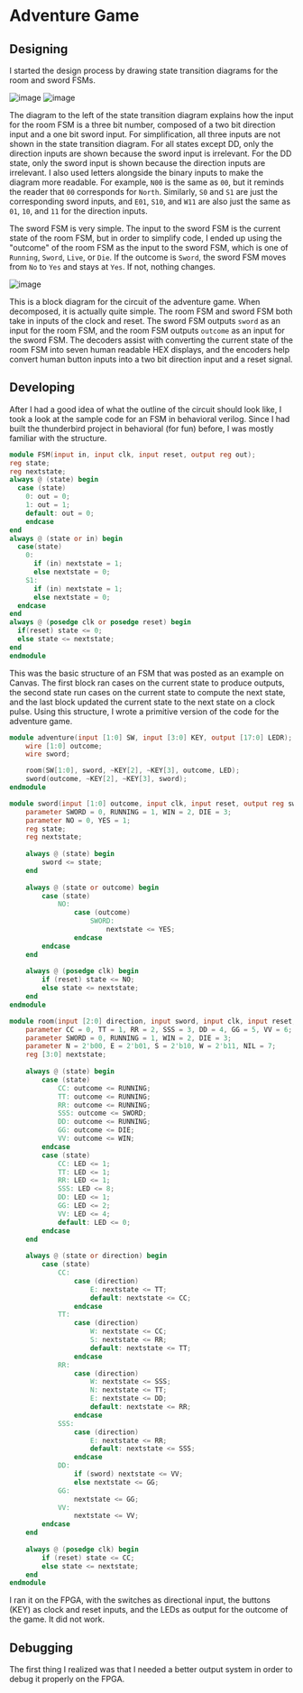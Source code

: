 # Adventure Game
## Designing
I started the design process by drawing state transition diagrams for the room and sword FSMs.

![image](https://github.com/Zo-Bro-23/diglog/blob/main/adventure/roomFSM.jpeg)
![image](https://github.com/Zo-Bro-23/diglog/blob/main/adventure/swordFSM.jpeg)

The diagram to the left of the state transition diagram explains how the input for the room FSM is a three bit number, composed of a two bit direction input and a one bit sword input. For simplification, all three inputs are not shown in the state transition diagram. For all states except DD, only the direction inputs are shown because the sword input is irrelevant. For the DD state, only the sword input is shown because the direction inputs are irrelevant. I also used letters alongside the binary inputs to make the diagram more readable. For example, `N00` is the same as `00`, but it reminds the reader that `00` corresponds for `North`. Similarly, `S0` and `S1` are just the corresponding sword inputs, and `E01`, `S10`, and `W11` are also just the same as `01`, `10`, and `11` for the direction inputs.

The sword FSM is very simple. The input to the sword FSM is the current state of the room FSM, but in order to simplify code, I ended up using the "outcome" of the room FSM as the input to the sword FSM, which is one of `Running`, `Sword`, `Live`, or `Die`. If the outcome is `Sword`, the sword FSM moves from `No` to `Yes` and stays at `Yes`. If not, nothing changes.

![image](https://github.com/Zo-Bro-23/diglog/blob/main/adventure/blockdiagram.jpeg)

This is a block diagram for the circuit of the adventure game. When decomposed, it is actually quite simple. The room FSM and sword FSM both take in inputs of the clock and reset. The sword FSM outputs `sword` as an input for the room FSM, and the room FSM outputs `outcome` as an input for the sword FSM. The decoders assist with converting the current state of the room FSM into seven human readable HEX displays, and the encoders help convert human button inputs into a two bit direction input and a reset signal.

## Developing

After I had a good idea of what the outline of the circuit should look like, I took a look at the sample code for an FSM in behavioral verilog. Since I had built the thunderbird project in behavioral (for fun) before, I was mostly familiar with the structure.

```verilog
module FSM(input in, input clk, input reset, output reg out);
reg state;
reg nextstate;
always @ (state) begin
  case (state)
    0: out = 0;
    1: out = 1;
    default: out = 0;
    endcase
end
always @ (state or in) begin
  case(state)
    0:
      if (in) nextstate = 1;
      else nextstate = 0;
    S1:
      if (in) nextstate = 1;
      else nextstate = 0;
  endcase
end
always @ (posedge clk or posedge reset) begin
  if(reset) state <= 0;
  else state <= nextstate;
end
endmodule
```

This was the basic structure of an FSM that was posted as an example on Canvas. The first block ran cases on the current state to produce outputs, the second state run cases on the current state to compute the next state, and the last block updated the current state to the next state on a clock pulse. Using this structure, I wrote a primitive version of the code for the adventure game.

```verilog
module adventure(input [1:0] SW, input [3:0] KEY, output [17:0] LEDR);
	wire [1:0] outcome;
	wire sword;

	room(SW[1:0], sword, ~KEY[2], ~KEY[3], outcome, LED);
	sword(outcome, ~KEY[2], ~KEY[3], sword);
endmodule

module sword(input [1:0] outcome, input clk, input reset, output reg sword);
	parameter SWORD = 0, RUNNING = 1, WIN = 2, DIE = 3;
	parameter NO = 0, YES = 1;
	reg state;
	reg nextstate;
	
	always @ (state) begin
		sword <= state;
	end
	
	always @ (state or outcome) begin
		case (state)
			NO:
				case (outcome)
					SWORD:
						nextstate <= YES;
				endcase
		endcase
	end
	
	always @ (posedge clk) begin
		if (reset) state <= NO;
		else state <= nextstate;
	end
endmodule

module room(input [2:0] direction, input sword, input clk, input reset, output reg [1:0] outcome, output reg [17:0] LED, output reg [3:0] state);
	parameter CC = 0, TT = 1, RR = 2, SSS = 3, DD = 4, GG = 5, VV = 6;
	parameter SWORD = 0, RUNNING = 1, WIN = 2, DIE = 3;
	parameter N = 2'b00, E = 2'b01, S = 2'b10, W = 2'b11, NIL = 7;
	reg [3:0] nextstate;
	
	always @ (state) begin
		case (state)
			CC: outcome <= RUNNING;
			TT: outcome <= RUNNING;
			RR: outcome <= RUNNING;
			SSS: outcome <= SWORD;
			DD: outcome <= RUNNING;
			GG: outcome <= DIE;
			VV: outcome <= WIN;
		endcase
		case (state)
			CC: LED <= 1;
			TT: LED <= 1;
			RR: LED <= 1;
			SSS: LED <= 8;
			DD: LED <= 1;
			GG: LED <= 2;
			VV: LED <= 4;
			default: LED <= 0;
		endcase
	end
	
	always @ (state or direction) begin
		case (state)
			CC:
				case (direction)
					E: nextstate <= TT;
					default: nextstate <= CC;
				endcase
			TT:
				case (direction)
					W: nextstate <= CC;
					S: nextstate <= RR;
					default: nextstate <= TT;
				endcase
			RR:
				case (direction)
					W: nextstate <= SSS;
					N: nextstate <= TT;
					E: nextstate <= DD;
					default: nextstate <= RR;
				endcase
			SSS:
				case (direction)
					E: nextstate <= RR;
					default: nextstate <= SSS;
				endcase
			DD:
				if (sword) nextstate <= VV;
				else nextstate <= GG;
			GG:
				nextstate <= GG;
			VV:
				nextstate <= VV;
		endcase
	end
	
	always @ (posedge clk) begin
		if (reset) state <= CC;
		else state <= nextstate;
	end
endmodule
```
I ran it on the FPGA, with the switches as directional input, the buttons (KEY) as clock and reset inputs, and the LEDs as output for the outcome of the game. It did not work.

## Debugging
The first thing I realized was that I needed a better output system in order to debug it properly on the FPGA. 
